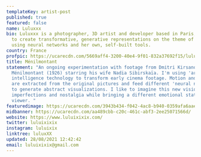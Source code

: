 ```yaml
---
templateKey: artist-post
published: true
featured: false
name: Luluxxx
bio: Luluxxx is a photographer, 3D artist and developer based in Paris, working
  to create transformative, generative representations on the theme of identity,
  using neural networks and her own, self-built tools.
country: France
profpic: https://ucarecdn.com/5669aff4-3200-40e4-9f01-832a37692f15/lulu_500c.gif
title: Ménilmontant
statement: "An ongoing experimentation with footage from Dmitri Kirsanoff's
  Ménilmontant (1926) starring his wife Nadia Sibirskaïa. I'm using 'artificial
  intelligence technology to transform early cinema footage. Motion and shapes
  are extracted from the original pictures and feed different 'neural networks'
  to generate abstract visualizations. I like to imagine this new vision embeds
  imperfections and nostalgia while bringing a different emotional state to the
  viewer. "
featuredimage: https://ucarecdn.com/3943b434-f042-4ac8-b940-0359afa6aae2/main_page_lulu.jpg
midbanner: https://ucarecdn.com/aa489cbb-c20c-461c-abf3-2ee25071566d/
website: https://www.luluixixix.com/
twitter: luluixixix
instagram: luluixix
linktree: luluxXX
updated: 28/08/2021 12:42:42
email: luluixixix@gmail.com
---
```

